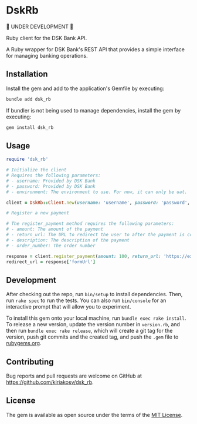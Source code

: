 # DskRb

🚧 UNDER DEVELOPMENT 🚧 

Ruby client for the DSK Bank API.

A Ruby wrapper for DSK Bank's REST API that provides a simple interface for managing banking operations.

## Installation

Install the gem and add to the application's Gemfile by executing:

```bash
bundle add dsk_rb
```

If bundler is not being used to manage dependencies, install the gem by executing:

```bash
gem install dsk_rb
```

## Usage

```ruby
require 'dsk_rb'

# Initialize the client
# Requires the following parameters:
# - username: Provided by DSK Bank
# - password: Provided by DSK Bank
# - environment: The environment to use. For now, it can only be uat.

client = DskRb::Client.new(username: 'username', password: 'password', environment: 'uat')

# Register a new payment

# The register_payment method requires the following parameters:
# - amount: The amount of the payment
# - return_url: The URL to redirect the user to after the payment is completed
# - description: The description of the payment
# - order_number: The order number

response = client.register_payment(amount: 100, return_url: 'https://example.com', description: 'Test payment', orderNumber: '123')
redirect_url = response['formUrl']
```

## Development

After checking out the repo, run `bin/setup` to install dependencies. Then, run `rake spec` to run the tests. You can also run `bin/console` for an interactive prompt that will allow you to experiment.

To install this gem onto your local machine, run `bundle exec rake install`. To release a new version, update the version number in `version.rb`, and then run `bundle exec rake release`, which will create a git tag for the version, push git commits and the created tag, and push the `.gem` file to [rubygems.org](https://rubygems.org).

## Contributing

Bug reports and pull requests are welcome on GitHub at https://github.com/kiriakosv/dsk_rb.

## License

The gem is available as open source under the terms of the [MIT License](https://opensource.org/licenses/MIT).
